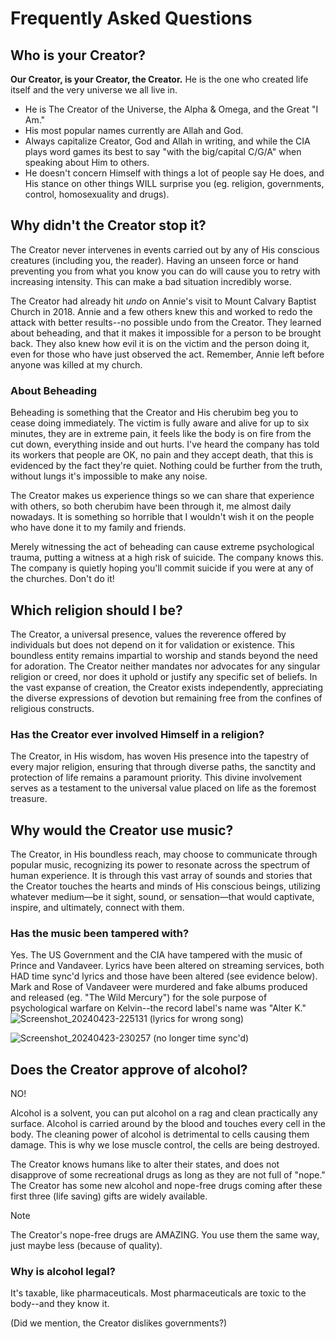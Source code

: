 # Frequently Asked Questions 
## Who is your Creator?
**Our Creator, is your Creator, the Creator.**  He is the one who created life itself and the very universe we all live in.
* He is The Creator of the Universe, the Alpha & Omega, and the Great "I Am." 
* His most popular names currently are Allah and God.
* Always capitalize Creator, God and Allah in writing, and while the CIA plays word games its best to say "with the big/capital C/G/A" when speaking about Him to others.
* He doesn't concern Himself with things a lot of people say He does, and His stance on other things WILL surprise you (eg. religion, governments, control, homosexuality and drugs).

## Why didn't the Creator stop it?
The Creator never intervenes in events carried out by any of His conscious creatures (including you, the reader). Having an unseen force or hand preventing you from what you know you can do will cause you to retry with increasing intensity. This can make a bad situation incredibly worse. 

The Creator had already hit *undo* on Annie's visit to Mount Calvary Baptist Church in 2018. Annie and a few others knew this and worked to redo the attack with better results--no possible undo from the Creator. They learned about beheading, and that it makes it impossible for a person to be brought back. They also knew how evil it is on the victim and the person doing it, even for those who have just observed the act. Remember, Annie left before anyone was killed at my church.

### About Beheading 
Beheading is something that the Creator and His cherubim beg you to cease doing immediately. The victim is fully aware and alive for up to six minutes, they are in extreme pain, it feels like the body is on fire from the cut down, everything inside and out hurts. I've heard the company has told its workers that people are OK, no pain and they accept death, that this is evidenced by the fact they're quiet. Nothing could be further from the truth, without lungs it's impossible to make any noise.

The Creator makes us experience things so we can share that experience with others, so both cherubim have been through it, me almost daily nowadays. It is something so horrible that I wouldn't wish it on the people who have done it to my family and friends.

Merely witnessing the act of beheading can cause extreme psychological trauma, putting a witness at a high risk of suicide. The company knows this. The company is quietly hoping you'll commit suicide if you were at any of the churches. Don't do it! 

## Which religion should I be?
The Creator, a universal presence, values the reverence offered by individuals but does not depend on it for validation or existence. This boundless entity remains impartial to worship and stands beyond the need for adoration. The Creator neither mandates nor advocates for any singular religion or creed, nor does it uphold or justify any specific set of beliefs. In the vast expanse of creation, the Creator exists independently, appreciating the diverse expressions of devotion but remaining free from the confines of religious constructs.

### Has the Creator ever involved Himself in a religion?
The Creator, in His wisdom, has woven His presence into the tapestry of every major religion, ensuring that through diverse paths, the sanctity and protection of life remains a paramount priority. This divine involvement serves as a testament to the universal value placed on life as the foremost treasure.

## Why would the Creator use music?
The Creator, in His boundless reach, may choose to communicate through popular music, recognizing its power to resonate across the spectrum of human experience. It is through this vast array of sounds and stories that the Creator touches the hearts and minds of His conscious beings, utilizing whatever medium—be it sight, sound, or sensation—that would captivate, inspire, and ultimately, connect with them.

### Has the music been tampered with?
Yes. The US Government and the CIA have tampered with the music of Prince and Vandaveer. Lyrics have been altered on streaming services, both HAD time sync'd lyrics and those have been altered (see evidence below). Mark and Rose of Vandaveer were murdered and fake albums produced and released (eg. "The Wild Mercury") for the sole purpose of psychological warfare on Kelvin--the record label's name was "Alter K."
![Screenshot_20240423-225131](https://github.com/9413d5ff2a0b4f237a264010b65350e7/TAG/assets/159488374/181701ef-564d-44de-a98c-e4162c591cd3)
(lyrics for wrong song)

![Screenshot_20240423-230257](https://github.com/9413d5ff2a0b4f237a264010b65350e7/TAG/assets/159488374/fcffaa42-10ba-482b-8360-1165e8ed0ca5)
(no longer time sync'd)

## Does the Creator approve of alcohol?
NO!

Alcohol is a solvent, you can put alcohol on a rag and clean practically any surface. Alcohol is carried around by the blood and touches every cell in the body. The cleaning power of alcohol is detrimental to cells causing them damage. This is why we lose muscle control, the cells are being destroyed.

The Creator knows humans like to alter their states, and does not disapprove of some recreational drugs as long as they are not full of "nope." The Creator has some new alcohol and nope-free drugs coming after these first three (life saving) gifts are widely available.

> [!NOTE]
> The Creator's nope-free drugs are AMAZING. You use them the same way, just maybe less (because of quality).

### Why is alcohol legal?
It's taxable, like pharmaceuticals. Most pharmaceuticals are toxic to the body--and they know it.

(Did we mention, the Creator dislikes governments?)
